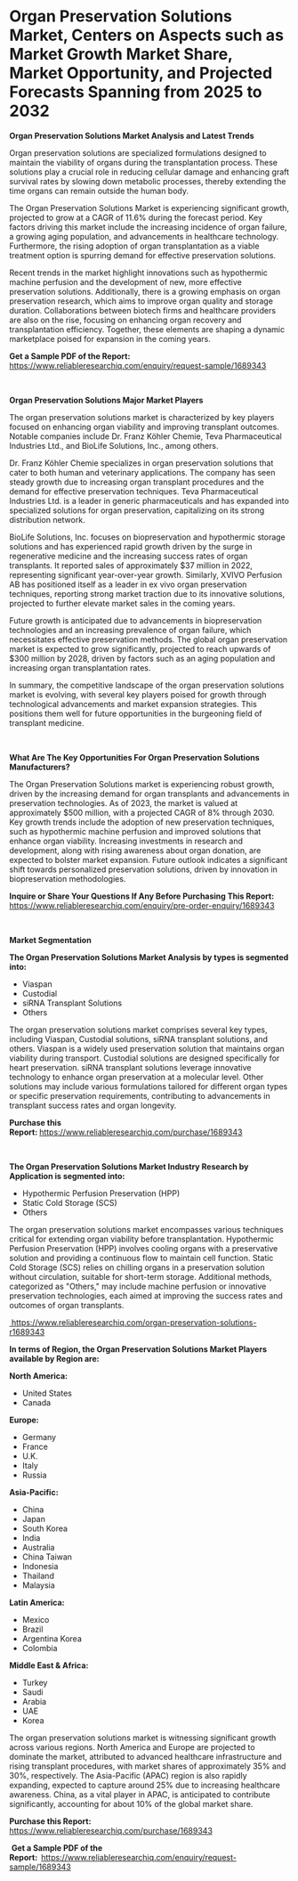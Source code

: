 <p><h1>Organ Preservation Solutions Market, Centers on Aspects such as Market Growth Market Share, Market Opportunity, and Projected Forecasts Spanning from 2025 to 2032</h1></p><p><strong>Organ Preservation Solutions Market Analysis and Latest Trends</strong></p>
<p><p>Organ preservation solutions are specialized formulations designed to maintain the viability of organs during the transplantation process. These solutions play a crucial role in reducing cellular damage and enhancing graft survival rates by slowing down metabolic processes, thereby extending the time organs can remain outside the human body.</p><p>The Organ Preservation Solutions Market is experiencing significant growth, projected to grow at a CAGR of 11.6% during the forecast period. Key factors driving this market include the increasing incidence of organ failure, a growing aging population, and advancements in healthcare technology. Furthermore, the rising adoption of organ transplantation as a viable treatment option is spurring demand for effective preservation solutions.</p><p>Recent trends in the market highlight innovations such as hypothermic machine perfusion and the development of new, more effective preservation solutions. Additionally, there is a growing emphasis on organ preservation research, which aims to improve organ quality and storage duration. Collaborations between biotech firms and healthcare providers are also on the rise, focusing on enhancing organ recovery and transplantation efficiency. Together, these elements are shaping a dynamic marketplace poised for expansion in the coming years.</p></p>
<p><strong>Get a Sample PDF of the Report:&nbsp;</strong> <a href="https://www.reliableresearchiq.com/enquiry/request-sample/1689343?utm_campaign=1129&utm_medium=2&utm_source=Github&utm_content=ia&utm_term=19042025&utm_id=organ-preservation-solutions">https://www.reliableresearchiq.com/enquiry/request-sample/1689343</a></p>
<p>&nbsp;</p>
<p><strong>Organ Preservation Solutions Major Market Players</strong></p>
<p><p>The organ preservation solutions market is characterized by key players focused on enhancing organ viability and improving transplant outcomes. Notable companies include Dr. Franz Köhler Chemie, Teva Pharmaceutical Industries Ltd., and BioLife Solutions, Inc., among others.</p><p>Dr. Franz Köhler Chemie specializes in organ preservation solutions that cater to both human and veterinary applications. The company has seen steady growth due to increasing organ transplant procedures and the demand for effective preservation techniques. Teva Pharmaceutical Industries Ltd. is a leader in generic pharmaceuticals and has expanded into specialized solutions for organ preservation, capitalizing on its strong distribution network.</p><p>BioLife Solutions, Inc. focuses on biopreservation and hypothermic storage solutions and has experienced rapid growth driven by the surge in regenerative medicine and the increasing success rates of organ transplants. It reported sales of approximately $37 million in 2022, representing significant year-over-year growth. Similarly, XVIVO Perfusion AB has positioned itself as a leader in ex vivo organ preservation techniques, reporting strong market traction due to its innovative solutions, projected to further elevate market sales in the coming years.</p><p>Future growth is anticipated due to advancements in biopreservation technologies and an increasing prevalence of organ failure, which necessitates effective preservation methods. The global organ preservation market is expected to grow significantly, projected to reach upwards of $300 million by 2028, driven by factors such as an aging population and increasing organ transplantation rates.</p><p>In summary, the competitive landscape of the organ preservation solutions market is evolving, with several key players poised for growth through technological advancements and market expansion strategies. This positions them well for future opportunities in the burgeoning field of transplant medicine.</p></p>
<p>&nbsp;</p>
<p><strong>What Are The Key Opportunities For Organ Preservation Solutions Manufacturers?</strong></p>
<p><p>The Organ Preservation Solutions market is experiencing robust growth, driven by the increasing demand for organ transplants and advancements in preservation technologies. As of 2023, the market is valued at approximately $500 million, with a projected CAGR of 8% through 2030. Key growth trends include the adoption of new preservation techniques, such as hypothermic machine perfusion and improved solutions that enhance organ viability. Increasing investments in research and development, along with rising awareness about organ donation, are expected to bolster market expansion. Future outlook indicates a significant shift towards personalized preservation solutions, driven by innovation in biopreservation methodologies.</p></p>
<p><strong>Inquire or Share Your Questions If Any Before Purchasing This Report:</strong> <a href="https://www.reliableresearchiq.com/enquiry/pre-order-enquiry/1689343?utm_campaign=1129&utm_medium=2&utm_source=Github&utm_content=ia&utm_term=19042025&utm_id=organ-preservation-solutions">https://www.reliableresearchiq.com/enquiry/pre-order-enquiry/1689343</a></p>
<p>&nbsp;</p>
<p><strong>Market Segmentation</strong></p>
<p><strong>The Organ Preservation Solutions Market Analysis by types is segmented into:</strong></p>
<p><ul><li>Viaspan</li><li>Custodial</li><li>siRNA Transplant Solutions</li><li>Others</li></ul></p>
<p><p>The organ preservation solutions market comprises several key types, including Viaspan, Custodial solutions, siRNA transplant solutions, and others. Viaspan is a widely used preservation solution that maintains organ viability during transport. Custodial solutions are designed specifically for heart preservation. siRNA transplant solutions leverage innovative technology to enhance organ preservation at a molecular level. Other solutions may include various formulations tailored for different organ types or specific preservation requirements, contributing to advancements in transplant success rates and organ longevity.</p></p>
<p><strong>Purchase this Report:&nbsp;</strong><a href="https://www.reliableresearchiq.com/purchase/1689343?utm_campaign=1129&utm_medium=2&utm_source=Github&utm_content=ia&utm_term=19042025&utm_id=organ-preservation-solutions">https://www.reliableresearchiq.com/purchase/1689343</a></p>
<p>&nbsp;</p>
<p><strong>The Organ Preservation Solutions Market Industry Research by Application is segmented into:</strong></p>
<p><ul><li>Hypothermic Perfusion Preservation (HPP)</li><li>Static Cold Storage (SCS)</li><li>Others</li></ul></p>
<p><p>The organ preservation solutions market encompasses various techniques critical for extending organ viability before transplantation. Hypothermic Perfusion Preservation (HPP) involves cooling organs with a preservative solution and providing a continuous flow to maintain cell function. Static Cold Storage (SCS) relies on chilling organs in a preservation solution without circulation, suitable for short-term storage. Additional methods, categorized as "Others," may include machine perfusion or innovative preservation technologies, each aimed at improving the success rates and outcomes of organ transplants.</p></p>
<p><a href="https://www.reliableresearchiq.com/organ-preservation-solutions-r1689343?utm_campaign=1129&utm_medium=2&utm_source=Github&utm_content=ia&utm_term=19042025&utm_id=organ-preservation-solutions">&nbsp;https://www.reliableresearchiq.com/organ-preservation-solutions-r1689343</a></p>
<p><strong>In terms of Region, the Organ Preservation Solutions Market Players available by Region are:</strong></p>
<p>
    <p> <strong> North America: </strong>
        <ul>
            <li>United States</li>
            <li>Canada</li>
        </ul>
        </p> 
    <p> <strong> Europe: </strong>
        <ul>
            <li>Germany</li>
            <li>France</li>
            <li>U.K.</li>
            <li>Italy</li>
            <li>Russia</li>
        </ul>
        </p> 
    <p> <strong> Asia-Pacific: </strong>
        <ul>
            <li>China</li>
            <li>Japan</li>
            <li>South Korea</li>
            <li>India</li>
            <li>Australia</li>
            <li>China Taiwan</li>
            <li>Indonesia</li>
            <li>Thailand</li>
            <li>Malaysia</li>
        </ul>
        </p> 
    <p> <strong> Latin America: </strong>
        <ul>
            <li>Mexico</li>
            <li>Brazil</li>
            <li>Argentina Korea</li>
            <li>Colombia</li>
        </ul>
        </p> 
    <p> <strong> Middle East & Africa: </strong>
        <ul>
            <li>Turkey</li>
            <li>Saudi</li>
            <li>Arabia</li>
            <li>UAE</li>
            <li>Korea</li>
        </ul>
    </p>
    </p>
<p><p>The organ preservation solutions market is witnessing significant growth across various regions. North America and Europe are projected to dominate the market, attributed to advanced healthcare infrastructure and rising transplant procedures, with market shares of approximately 35% and 30%, respectively. The Asia-Pacific (APAC) region is also rapidly expanding, expected to capture around 25% due to increasing healthcare awareness. China, as a vital player in APAC, is anticipated to contribute significantly, accounting for about 10% of the global market share.</p></p>
<p><strong>Purchase this Report: </strong><a href="https://www.reliableresearchiq.com/purchase/1689343?utm_campaign=1129&utm_medium=2&utm_source=Github&utm_content=ia&utm_term=19042025&utm_id=organ-preservation-solutions">https://www.reliableresearchiq.com/purchase/1689343</a></p>
<p>&nbsp;<strong>Get a Sample PDF of the Report:&nbsp;&nbsp;</strong><a href="https://www.reliableresearchiq.com/enquiry/request-sample/1689343?utm_campaign=1129&utm_medium=2&utm_source=Github&utm_content=ia&utm_term=19042025&utm_id=organ-preservation-solutions">https://www.reliableresearchiq.com/enquiry/request-sample/1689343</a></p>
<p><strong></strong></p>
<p><p></p><p></p><p></p></p>